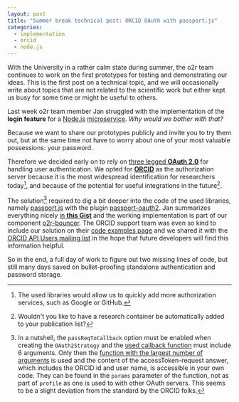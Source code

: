 ```yaml
---
layout: post
title: "Summer break technical post: ORCID OAuth with passport.js"
categories:
  - implementation
  - orcid
  - node.js
---
```


With the University in a rather calm state during summer, the o2r team continues to work on the first prototypes for testing and demonstrating our ideas. This is the first post on a technical topic, and we will occasionally write about topics that are not related to the scientific work but either kept us busy for some time or might be useful to others.

Last week o2r team member Jan struggled with the implementation of the **login feature** for a [Node.js](https://nodejs.org/en) [microservice](https://en.wikipedia.org/wiki/Microservices). _Why would we bother with that?_
<!--more-->Because we want to share our prototypes publicly and invite you to try them out, but at the same time not have to worry about one of your most valuable possessions: your password.

Therefore we decided early on to rely on [three legged **OAuth 2.0**](http://oauthbible.com/#oauth-2-three-legged) for handling user authentication. We opted for [**ORCID**](http://orcid.org/) as the authorization server because it is the most widespread identification for researchers today[^1], and because of the potential for useful integrations in the future[^2].

The solution[^3] required to dig a bit deeper into the code of the used libraries, namely [passport.js](http://passportjs.org/) with the plugin [passport-oauth2](https://github.com/jaredhanson/passport-oauth2). Jan summarizes everything nicely [in **this Gist**](https://gist.github.com/JanKoppe/1491e37d1022c77a286087e6c81d6092) and the working implementation is part of our component [o2r-bouncer](https://github.com/o2r-project/o2r-bouncer). The ORCID support team was even so kind to include our solution on their [code examples page](https://members.orcid.org/api/code-examples) and we shared it with the [ORCID API Users mailing list](https://groups.google.com/forum/#!topic/orcid-api-users/RRyhC-2L64U) in the hope that future developers will find this information helpful.

So in the end, a full day of work to figure out two missing lines of code, but still many days saved on bullet-proofing standalone authentication and password storage.

[^1]: The used libraries would allow us to quickly add more authorization services, such as Google or GitHub.
[^2]: Wouldn't you like to have a research container be automatically added to your publication list?
[^3]: In a nutshell, the `passReqToCallback` option must be enabled when creating the `OAuth2Strategy` and the [used callback function](https://github.com/o2r-project/o2r-bouncer/blob/dd3416e8a349aaa4a57ab8b061fe1556dd6d7041/index.js#L47) must include 6 arguments. Only then the [function with the largest number of arguments](https://github.com/jaredhanson/passport-oauth2/blob/1eb4f22d5f6ca8bc6b08856f91779f67e5082fe0/lib/strategy.js#L184) is used and the content of the accessToken-request answer, which includes the ORCID id and user name, is accessible in your own code. They can be found in the `params` parameter of the function, not as part of `profile` as one is used to with other OAuth servers. This seems to be a slight deviation from the standard by the ORCID folks.